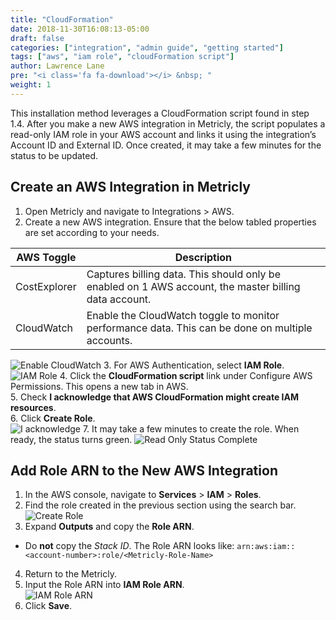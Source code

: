 ```yaml
---
title: "CloudFormation"
date: 2018-11-30T16:08:13-05:00
draft: false
categories: ["integration", "admin guide", "getting started"]
tags: ["aws", "iam role", "cloudFormation script"]
author: Lawrence Lane
pre: "<i class='fa fa-download'></i> &nbsp; "
weight: 1
---
```

This installation method leverages a CloudFormation script found in step 1.4. After you make a new AWS integration in Metricly, the script populates a read-only IAM role in your AWS account and links it using the integration’s Account ID and External ID. Once created, it may take a few minutes for the status to be updated.

## Create an AWS Integration in Metricly  
1. Open Metricly and navigate to Integrations > AWS.  
2. Create a new AWS integration. Ensure that the below tabled properties are set according to your needs.

| AWS Toggle   | Description |
|--------------|---------------------------------------------------------------|
| CostExplorer | Captures billing data. This should only be enabled on 1 AWS account, the master billing data account. |
| CloudWatch   | Enable the CloudWatch toggle to monitor performance data. This can be done on multiple accounts. |  
![Enable CloudWatch](/images/AWS-CloudFormation-Installation/enable-cloudwatch.png)
3. For AWS Authentication, select **IAM Role**.  
![IAM Role](/images/AWS-CloudFormation-Installation/iam-role.png)
4. Click the **CloudFormation script** link under Configure AWS Permissions. This opens a new tab in AWS.  
5. Check **I acknowledge that AWS CloudFormation might create IAM resources**.  
6. Click **Create Role**.  
![I acknowledge](/images/AWS-CloudFormation-Installation/i-acknowledge.png)
7. It may take a few minutes to create the role. When ready, the status turns green.
![Read Only Status Complete](/images/AWS-CloudFormation-Installation/read-only-status-complete.png)

## Add Role ARN to the New AWS Integration
1. In the AWS console, navigate to **Services** > **IAM** > **Roles**.  
2. Find the role created in the previous section using the search bar.  
![Create Role](/images/AWS-CloudFormation-Installation/create-role.png)
3. Expand **Outputs** and copy the **Role ARN**.  
 - Do **not** copy the _Stack ID_. The Role ARN looks like: `arn:aws:iam::<account-number>:role/<Metricly-Role-Name>`
4. Return to the Metricly.   
5. Input the Role ARN into **IAM Role ARN**.  
![IAM Role ARN](/images/AWS-CloudFormation-Installation/iam-role-arn.png)
6. Click **Save**.  
